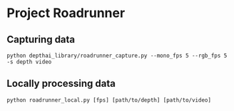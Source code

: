 # Project Roadrunner

## Capturing data

```
python depthai_library/roadrunner_capture.py --mono_fps 5 --rgb_fps 5 -s depth video
```

## Locally processing data

```
python roadrunner_local.py [fps] [path/to/depth] [path/to/video]
```


